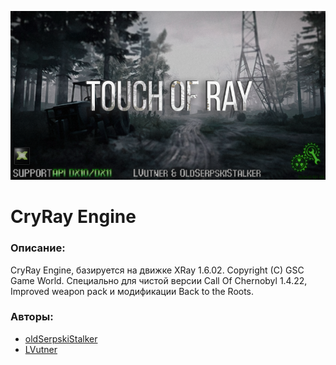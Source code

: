 ![CryRay Engine](bttr_logo.png)

# CryRay Engine
### Описание:
CryRay Engine, базируется на движке XRay 1.6.02. Copyright (C) GSC Game World.
Специально для чистой версии Call Of Chernobyl 1.4.22, Improved weapon pack и модификации Back to the Roots.

### Авторы: ###
* [oldSerpskiStalker](https://github.com/oldSerpskiStalker)
* [LVutner](https://github.com/LVutner)